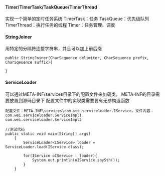 #### Timer/TimerTask/TaskQueue/TimerThread ####
实现一个简单的定时任务系统
TimerTask：任务
TaskQueue：优先级队列
TimerThread：执行任务的线程
Timer：任务管理、调度

#### StringJoiner ####
用特定的分隔符连接字符串，并且可以加上前后缀

```
public StringJoiner(CharSequence delimiter, CharSequence prefix, CharSqeuence suffix){

}
```

#### ServiceLoader ####
可以通过META-INF/services目录下的配置文件来加载类。
META-INF的目录需要放置到源码目录下
配置文件中的实现类需要要有无参构造函数

```
配置文件：META-INF\services\com.wei.serviceloader.IService，文件内容：
com.wei.serviceloader.ServiceImpl1
com.wei.serviceloader.ServiceImpl2

//测试代码
public static void main(String[] args)
    {
        ServiceLoader<IService> loader = ServiceLoader.load(IService.class);
        
        for(IService oIService : loader){
            System.out.println(oIService.saySth());
        }
    }
```
